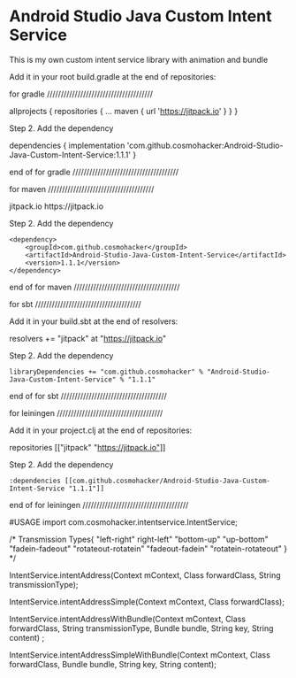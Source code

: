 # Android Studio Java Custom Intent Service
This is my own custom intent service library with animation and bundle

Add it in your root build.gradle at the end of repositories:

for gradle //////////////////////////////////////

allprojects {
		repositories {
			...
			maven { url 'https://jitpack.io' }
		}
	}
  
  
  Step 2. Add the dependency
  
  dependencies {
	        implementation 'com.github.cosmohacker:Android-Studio-Java-Custom-Intent-Service:1.1.1'
	}

end of for gradle //////////////////////////////////////

for maven //////////////////////////////////////

<repositories>
		<repository>
		    <id>jitpack.io</id>
		    <url>https://jitpack.io</url>
		</repository>
	</repositories>
  
  Step 2. Add the dependency
  
  	<dependency>
	    <groupId>com.github.cosmohacker</groupId>
	    <artifactId>Android-Studio-Java-Custom-Intent-Service</artifactId>
	    <version>1.1.1</version>
	</dependency>

end of for maven //////////////////////////////////////

for sbt //////////////////////////////////////

Add it in your build.sbt at the end of resolvers:

  resolvers += "jitpack" at "https://jitpack.io"
  
  Step 2. Add the dependency
  
  	libraryDependencies += "com.github.cosmohacker" % "Android-Studio-Java-Custom-Intent-Service" % "1.1.1"	

end of for sbt //////////////////////////////////////

for leiningen //////////////////////////////////////

Add it in your project.clj at the end of repositories:

  repositories [["jitpack" "https://jitpack.io"]]
  
  Step 2. Add the dependency
	
	:dependencies [[com.github.cosmohacker/Android-Studio-Java-Custom-Intent-Service "1.1.1"]]	

end of for leiningen //////////////////////////////////////


#USAGE 
import com.cosmohacker.intentservice.IntentService;

/*
    Transmission Types{
    "left-right"
    right-left"
    "bottom-up"
    "up-bottom"
    "fadein-fadeout"
    "rotateout-rotatein"
    "fadeout-fadein"
    "rotatein-rotateout"
    }
*/

IntentService.intentAddress(Context mContext, Class forwardClass, String transmissionType);

IntentService.intentAddressSimple(Context mContext, Class forwardClass);

IntentService.intentAddressWithBundle(Context mContext, Class forwardClass, String transmissionType, Bundle bundle, String key, String content) ;

IntentService.intentAddressSimpleWithBundle(Context mContext, Class forwardClass, Bundle bundle, String key, String content);
